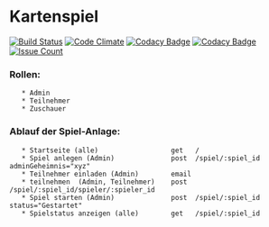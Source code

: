 Kartenspiel
===

[![Build Status](https://img.shields.io/travis/rasenderhase/iljig.svg)](https://travis-ci.org/rasenderhase/iljig)
[![Code Climate](https://img.shields.io/codeclimate/github/rasenderhase/iljig.svg)](https://codeclimate.com/github/rasenderhase/iljig)
[![Codacy Badge](https://api.codacy.com/project/badge/grade/f8332f4f1c6d4bbfaa563920ff5324e8)](https://www.codacy.com/app/andreas-knees/iljig)
[![Codacy Badge](https://api.codacy.com/project/badge/coverage/f8332f4f1c6d4bbfaa563920ff5324e8)](https://www.codacy.com/app/andreas-knees/iljig)
[![Issue Count](https://codeclimate.com/github/rasenderhase/iljig/badges/issue_count.svg)](https://codeclimate.com/github/rasenderhase/iljig/issues)

### Rollen:
       * Admin
       * Teilnehmer
       * Zuschauer

### Ablauf der Spiel-Anlage:

       * Startseite (alle)                  get   /
       * Spiel anlegen (Admin)              post  /spiel/:spiel_id adminGeheimnis="xyz"
       * Teilnehmer einladen (Admin)        email
       * teilnehmen  (Admin, Teilnehmer)    post  /spiel/:spiel_id/spieler/:spieler_id
       * Spiel starten (Admin)              post  /spiel/:spiel_id status="Gestartet"
       * Spielstatus anzeigen (alle)        get   /spiel/:spiel_id
